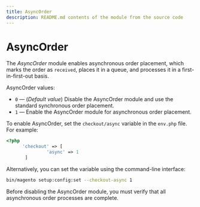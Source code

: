 ```yaml
---
title: AsyncOrder
description: README.md contents of the module from the source code
---
```


# AsyncOrder

The _AsyncOrder_ module enables asynchronous order placement, which marks the order as `received`, places it in a queue, and processes it in a first-in-first-out basis.

AsyncOrder values:

-  `0` — (_Default value_) Disable the AsyncOrder module and use the standard synchronous order placement. 
-  `1` — Enable the AsyncOrder module for asynchronous order placement.

To enable AsyncOrder, set the `checkout/async` variable in the `env.php` file. For example:

```php
<?php
      'checkout' => [
               'async' => 1
       ]
```

Alternatively, you can set the variable using the command-line interface:

```bash
bin/magento setup:config:set --checkout-async 1
```

Before disabling the AsyncOrder module, you must verify that all asynchronous order processes are complete.


